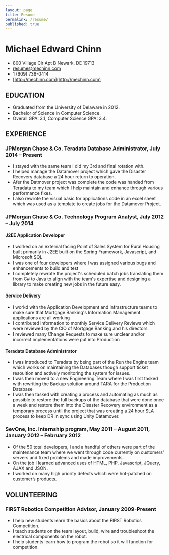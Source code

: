 ```yaml
---
layout: page
title: Resume
permalink: /resume/
published: true
---
```


# Michael Edward Chinn

- 800 Village Cir Apt B
Newark, DE 19713
- [resume@mechinn.com](mailto:resume@mechinn.com)
- 1 (609) 736-0414
- [http://mechinn.com](http://mechinn.com)

## EDUCATION

- Graduated from the University of Delaware in 2012.
- Bachelor of Science in Computer Science.
- Overall GPA: 3.1, Computer Science GPA: 3.4.

## EXPERIENCE

### JPMorgan Chase & Co. Teradata Database Administrator, July 2014 – Present

- I stayed with the same team I did my 3rd and final rotation with.
- I helped manage the Datamover project which gave the Disaster Recovery database a 24 hour return to operation.
- Afer the Datmover project was complete the code was handed from Teradata to my team which I help maintain and enhance through various performance fixes.
- I also rewrote the visual basic for applications code in an excel sheet which was used as a template to create jobs for the Datamover Project.

### JPMorgan Chase & Co. Technology Program Analyst, July 2012 – July 2014

#### J2EE Application Developer
- I worked on an external facing Point of Sales System for Rural Housing built primarily in J2EE built on the Spring Framework, Javascript, and Microsoft SQL
- I was one of four developers where I was assigned various bugs and enhancements to build and test
- I completely rewrote the project's scheduled batch jobs translating them from C# to Java to align with the team's expertise and designing a library to make creating new jobs in the future easy.

#### Service Delivery
- I workd with the Application Development and Infrastructure teams to make sure that Mortgage Banking's Information Management applications are all working
- I contributed information to monthly Service Delivery Reviews which were reviewed by the CIO of Mortgage Banking and his directors
- I reviewed many Change Requests to make sure unclear and/or incorrect implementations were put into Production

#### Teradata Database Administrator
- I was introduced to Teradata by being part of the Run the Engine team which works on maintaining the Databases though support ticket resoultion and actively monitoring the system for issues.
- I was then moved to a new Engineering Team where I was first tasked with rewriting the Backup solution around TARA for the Production Database
- I was then tasked with creating a process and automating as much as possible to restore the full backups of the database that were done once a week and restore them into the Disaster Recovery environment as a temporary process until the project that was creating a 24 hour SLA process to keep DR in sync using Unity Datamover.

### SevOne, Inc. Internship program, May 2011 – August 2011, January 2012 – February 2012

- Of the 50 total developers, I and a handful of others were part of the maintenance team where we went through code currently on customers' servers and fixed problems and made improvements.
- On the job I learned advanced uses of HTML, PHP, Javascript, JQuery, AJAX and JSON.
- I worked on many high priority defects which were hot-patched on customer’s products.

## VOLUNTEERING

### FIRST Robotics Competition Advisor, January 2009-Present

- I help new students learn the basics about the FIRST Robotics Competition.
- I teach students on the team layout, build, wire and troubleshoot the electrical components on the robot.
- I help students learn how to program the robot so it will function for competition.
